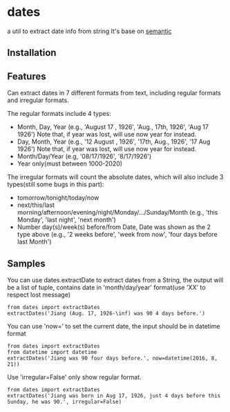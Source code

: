 dates
=====
a util to extract date info from string
It's base on [semantic](https://github.com/crm416/semantic)
## Installation
## Features
Can extract dates in 7 different formats from text, including regular formats and irregular formats.

The regular formats include 4 types: 

* Month, Day, Year (e.g., 'August 17 , 1926', 'Aug., 17th, 1926', 'Aug 17 1926') Note that, if year was lost, will use now year for instead.
* Day, Month, Year (e.g., '12 August , 1926', '17th, Aug., 1926', '17 Aug 1926') Note that, if year was lost, will use now year for instead.
* Month/Day/Year (e.g, '08/17/1926', '8/17/1926')
* Year only(must between 1000-2020)

The irregular formats will count the absolute dates, which will also include 3 types(still some bugs in this part):

* tomorrow/tonight/today/now
* next/this/last morning/afternoon/evening/night/Monday/.../Sunday/Month (e.g., 'this Monday', 'last night', 'next month')
* Number day(s)/week(s) before/from Date, Date was shown as the 2 type above (e.g., '2 weeks before', 'week from now', 'four days before last Month')

## Samples
You can use dates.extractDate to extract dates from a String, the output will be a list of tuple, contains date in 'month/day/year' format(use 'XX' to respect lost message)

    from dates import extractDates
    extractDates('Jiang (Aug. 17, 1926-\inf) was 90 4 days before.')

You can use 'now=' to set the current date, the input should be in datetime format

    from dates import extractDates
    from datetime import datetime
    extractDates('Jiang was 90 four days before.', now=datetime(2016, 8, 21))

Use 'irregular=False' only show regular format.

    from dates import extractDates
    extractDates('Jiang was born in Aug 17, 1926, just 4 days before this Sunday, he was 90.', irregular=False)
